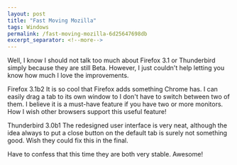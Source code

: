 ```yaml
---
layout: post
title: "Fast Moving Mozilla"
tags: Windows
permalink: /fast-moving-mozilla-6d25647698db
excerpt_separator: <!--more-->
---
```

Well, I know I should not talk too much about Firefox 3.1 or Thunderbird simply because they are still Beta. However, I just couldn't help letting you know how much I love the improvements.

Firefox 3.1b2
It is so cool that Firefox adds something Chrome has. I can easily drag a tab to its own window to I don't have to switch between two of them. I believe it is a must-have feature if you have two or more monitors. How I wish other browsers support this useful feature!

Thunderbird 3.0b1
The redesigned user interface is very neat, although the idea always to put a close button on the default tab is surely not something good. Wish they could fix this in the final.

Have to confess that this time they are both very stable. Awesome!
<!--more-->